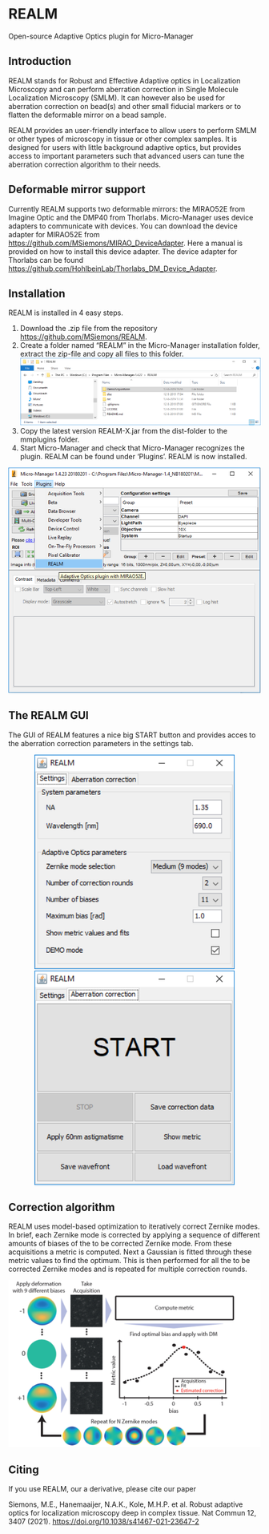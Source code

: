 # REALM
Open-source Adaptive Optics plugin for Micro-Manager

## Introduction
REALM stands for Robust and Effective Adaptive optics in Localization Microscopy and can perform aberration correction in Single Molecule Localization Microscopy (SMLM). It can however also be used for aberration correction on bead(s) and other small fiducial markers or to flatten the deformable mirror on a bead sample.

REALM provides an user-friendly interface to allow users to perform SMLM or other types of microscopy in tissue or other complex samples. It is designed for users with little background adaptive optics, but provides access to important parameters such that advanced users can tune the aberration correction algorithm to their needs.

## Deformable mirror support
Currently REALM supports two deformable mirrors: the MIRAO52E from Imagine Optic and the DMP40 from Thorlabs. Micro-Manager uses device adapters to communicate with devices. You can download the device adapter for MIRAO52E from https://github.com/MSiemons/MIRAO_DeviceAdapter. Here a manual is provided on how to install this device adapter. The device adapter for Thorlabs can be found https://github.com/HohlbeinLab/Thorlabs_DM_Device_Adapter.

## Installation
REALM is installed in 4 easy steps. 
  1.	Download the .zip file from the repository https://github.com/MSiemons/REALM.
  2.	Create a folder named “REALM” in the Micro-Manager installation folder, extract the zip-file and copy all files to this folder.
  ![Alt text](/img/REALMfolder.png?raw=true)
  3.	Copy the latest version REALM-X.jar from the dist-folder to the mmplugins folder.
  4.	Start Micro-Manager and check that Micro-Manager recognizes the plugin. REALM can be found under ‘Plugins’. REALM is now installed.
  <div align="center">
    <img src="/img/PluginTab.PNG" width="600px"</img> 
</div>

## The REALM GUI
The GUI of REALM features a nice big START button and provides acces to the aberration correction parameters in the settings tab.
<div align="center">
    <img src="/img/GUIsettings.png" width="400px"</img>
    <img src="/img/GUIaberrationcorrection.png" width="400px"</img> 
</div>

## Correction algorithm
REALM uses model-based optimization to iteratively correct Zernike modes. In brief, each Zernike mode is corrected by applying a sequence of different amounts of biases of the to be corrected Zernike mode. From these acquisitions a metric is computed. Next a Gaussian is fitted through these metric values to find the optimum. This is then performed for all the to be corrected Zernike modes and is repeated for multiple correction rounds.
   <div align="center">
    <img src="/img/AberrationCorrectionMethod.png" width="800px"</img> 
</div>

##  Citing
If you use REALM, our a derivative, please cite our paper

Siemons, M.E., Hanemaaijer, N.A.K., Kole, M.H.P. et al. Robust adaptive optics for localization microscopy deep in complex tissue. Nat Commun 12, 3407 (2021). https://doi.org/10.1038/s41467-021-23647-2
